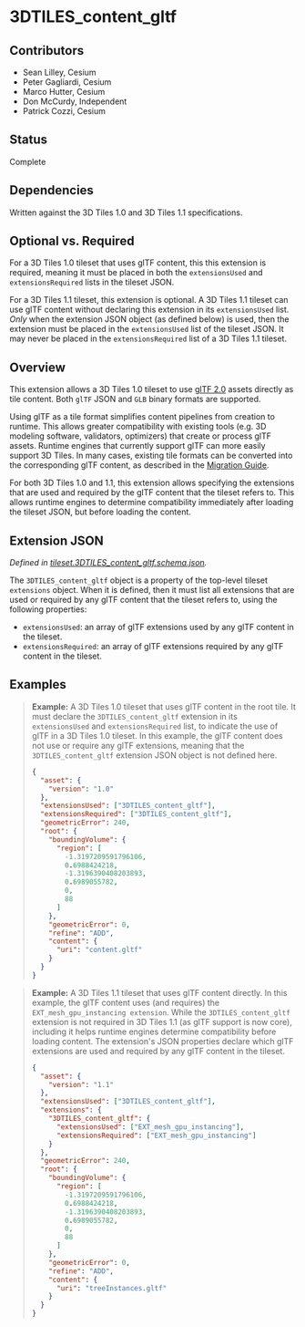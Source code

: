 # 3DTILES_content_gltf

## Contributors

* Sean Lilley, Cesium
* Peter Gagliardi, Cesium
* Marco Hutter, Cesium
* Don McCurdy, Independent
* Patrick Cozzi, Cesium

## Status

Complete

## Dependencies

Written against the 3D Tiles 1.0 and 3D Tiles 1.1 specifications.

## Optional vs. Required

For a 3D Tiles 1.0 tileset that uses glTF content, this this extension is required, meaning it must be placed in both the `extensionsUsed` and `extensionsRequired` lists in the tileset JSON.

For a 3D Tiles 1.1 tileset, this extension is optional. A 3D Tiles 1.1 tileset can use glTF content without declaring this extension in its `extensionsUsed` list. _Only_ when the extension JSON object (as defined below) is used, then the extension must be placed in the `extensionsUsed` list of the tileset JSON. It may never be placed in the `extensionsRequired` list of a 3D Tiles 1.1 tileset.

## Overview

This extension allows a 3D Tiles 1.0 tileset to use [glTF 2.0](https://github.com/KhronosGroup/glTF/tree/main/specification/2.0) assets directly as tile content. Both `glTF` JSON and `GLB` binary formats are supported.

Using glTF as a tile format simplifies content pipelines from creation to runtime. This allows greater compatibility with existing tools (e.g. 3D modeling software, validators, optimizers) that create or process glTF assets. Runtime engines that currently support glTF can more easily support 3D Tiles. In many cases, existing tile formats can be converted into the corresponding glTF content, as described in the [Migration Guide](../specification/TileFormats/../../../specification/TileFormats/glTF/MIGRATION.adoc).

For both 3D Tiles 1.0 and 1.1, this extension allows specifying the extensions that are used and required by the glTF content that the tileset refers to. This allows runtime engines to determine compatibility immediately after loading the tileset JSON, but before loading the content.

## Extension JSON

*Defined in [tileset.3DTILES_content_gltf.schema.json](./schema/tileset.3DTILES_content_gltf.schema.json).*

The `3DTILES_content_gltf` object is a property of the top-level tileset `extensions` object. When it is defined, then it must list all extensions that are used or required by any glTF content that the tileset refers to, using the following properties:

* `extensionsUsed`: an array of glTF extensions used by any glTF content in the tileset.
* `extensionsRequired`: an array of glTF extensions required by any glTF content in the tileset.


## Examples

> **Example:** A 3D Tiles 1.0 tileset that uses glTF content in the root tile. It must declare the `3DTILES_content_gltf` extension in its `extensionsUsed` and `extensionsRequired` list, to indicate the use of glTF in a 3D Tiles 1.0 tileset. In this example, the glTF content does not use or require any glTF extensions, meaning that the `3DTILES_content_gltf` extension JSON object is not defined here. 
> 
> ```json
> {
>   "asset": {
>     "version": "1.0"
>   },
>   "extensionsUsed": ["3DTILES_content_gltf"],
>   "extensionsRequired": ["3DTILES_content_gltf"],
>   "geometricError": 240,
>   "root": {
>     "boundingVolume": {
>       "region": [
>         -1.3197209591796106,
>         0.6988424218,
>         -1.3196390408203893,
>         0.6989055782,
>         0,
>         88
>       ]
>     },
>     "geometricError": 0,
>     "refine": "ADD",
>     "content": {
>       "uri": "content.gltf"
>     }
>   }
> }
> ```


> **Example:** A 3D Tiles 1.1 tileset that uses glTF content directly. In this example, the glTF content uses (and requires) the `EXT_mesh_gpu_instancing extension`. While the `3DTILES_content_gltf` extension is not required in 3D Tiles 1.1 (as glTF support is now core), including it helps runtime engines determine compatibility before loading content. The extension's JSON properties declare which glTF extensions are used and required by any glTF content in the tileset.
> 
> ```json
> {
>   "asset": {
>     "version": "1.1"
>   },
>   "extensionsUsed": ["3DTILES_content_gltf"],
>   "extensions": {
>     "3DTILES_content_gltf": {
>       "extensionsUsed": ["EXT_mesh_gpu_instancing"],
>       "extensionsRequired": ["EXT_mesh_gpu_instancing"]
>     }
>   },
>   "geometricError": 240,
>   "root": {
>     "boundingVolume": {
>       "region": [
>         -1.3197209591796106,
>         0.6988424218,
>         -1.3196390408203893,
>         0.6989055782,
>         0,
>         88
>       ]
>     },
>     "geometricError": 0,
>     "refine": "ADD",
>     "content": {
>       "uri": "treeInstances.gltf"
>     }
>   }
> }
> ```

